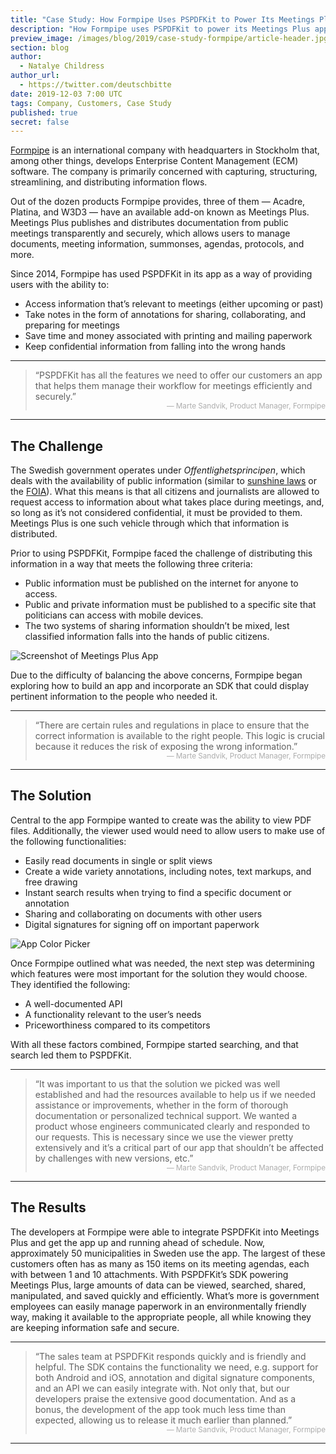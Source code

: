 ```yaml
---
title: "Case Study: How Formpipe Uses PSPDFKit to Power Its Meetings Plus App"
description: "How Formpipe uses PSPDFKit to power its Meetings Plus app"
preview_image: /images/blog/2019/case-study-formpipe/article-header.jpg
section: blog
author:
  - Natalye Childress
author_url:
  - https://twitter.com/deutschbitte
date: 2019-12-03 7:00 UTC
tags: Company, Customers, Case Study
published: true
secret: false
---
```


[Formpipe][] is an international company with headquarters in Stockholm that, among other things, develops Enterprise Content Management (ECM) software. The company is primarily concerned with capturing, structuring, streamlining, and distributing information flows.

Out of the dozen products Formpipe provides, three of them — Acadre, Platina, and W3D3 — have an available add-on known as Meetings Plus. Meetings Plus publishes and distributes documentation from public meetings transparently and securely, which allows users to manage documents, meeting information, summonses, agendas, protocols, and more.

Since 2014, Formpipe has used PSPDFKit in its app as a way of providing users with the ability to:

- Access information that’s relevant to meetings (either upcoming or past)
- Take notes in the form of annotations for sharing, collaborating, and preparing for meetings
- Save time and money associated with printing and mailing paperwork
- Keep confidential information from falling into the wrong hands

---

> “PSPDFKit has all the features we need to offer our customers an app that helps them manage their workflow for meetings efficiently and securely.”<br><small style="display:block;text-align:right;opacity:0.5;">— Marte Sandvik, Product Manager, Formpipe
> </small>

---

## The Challenge

The Swedish government operates under _Offentlighetsprincipen_, which deals with the availability of public information (similar to [sunshine laws][] or the [FOIA][]). What this means is that all citizens and journalists are allowed to request access to information about what takes place during meetings, and, so long as it’s not considered confidential, it must be provided to them. Meetings Plus is one such vehicle through which that information is distributed.

Prior to using PSPDFKit, Formpipe faced the challenge of distributing this information in a way that meets the following three criteria:

- Public information must be published on the internet for anyone to access.
- Public and private information must be published to a specific site that politicians can access with mobile devices.
- The two systems of sharing information shouldn’t be mixed, lest classified information falls into the hands of public citizens.

![Screenshot of Meetings Plus App](/images/blog/2019/case-study-formpipe/meetings-plus-app.png)

Due to the difficulty of balancing the above concerns, Formpipe began exploring how to build an app and incorporate an SDK that could display pertinent information to the people who needed it.

---

> “There are certain rules and regulations in place to ensure that the correct information is available to the right people. This logic is crucial because it reduces the risk of exposing the wrong information.”<br><small style="display:block;text-align:right;opacity:0.5;">— Marte Sandvik, Product Manager, Formpipe</small>

---

## The Solution

Central to the app Formpipe wanted to create was the ability to view PDF files. Additionally, the viewer used would need to allow users to make use of the following functionalities:

- Easily read documents in single or split views
- Create a wide variety annotations, including notes, text markups, and free drawing
- Instant search results when trying to find a specific document or annotation
- Sharing and collaborating on documents with other users
- Digital signatures for signing off on important paperwork

![App Color Picker](/images/blog/2019/case-study-formpipe/meetings-plus-colors.png)

Once Formpipe outlined what was needed, the next step was determining which features were most important for the solution they would choose. They identified the following:

- A well-documented API
- A functionality relevant to the user’s needs
- Priceworthiness compared to its competitors

With all these factors combined, Formpipe started searching, and that search led them to PSPDFKit.

---

> “It was important to us that the solution we picked was well established and had the resources available to help us if we needed assistance or improvements, whether in the form of thorough documentation or personalized technical support. We wanted a product whose engineers communicated clearly and responded to our requests. This is necessary since we use the viewer pretty extensively and it’s a critical part of our app that shouldn’t be affected by challenges with new versions, etc.”<br><small style="display:block;text-align:right;opacity:0.5;">— Marte Sandvik, Product Manager, Formpipe</small>

---

## The Results

The developers at Formpipe were able to integrate PSPDFKit into Meetings Plus and get the app up and running ahead of schedule. Now, approximately 50 municipalities in Sweden use the app. The largest of these customers often has as many as 150 items on its meeting agendas, each with between 1 and 10 attachments. With PSPDFKit’s SDK powering Meetings Plus, large amounts of data can be viewed, searched, shared, manipulated, and saved quickly and efficiently. What’s more is government employees can easily manage paperwork in an environmentally friendly way, making it available to the appropriate people, all while knowing they are keeping information safe and secure.

---

> “The sales team at PSPDFKit responds quickly and is friendly and helpful. The SDK contains the functionality we need, e.g. support for both Android and iOS, annotation and digital signature components, and an API we can easily integrate with. Not only that, but our developers praise the extensive good documentation. And as a bonus, the development of the app took much less time than expected, allowing us to release it much earlier than planned.”<br><small style="display:block;text-align:right;opacity:0.5;">— Marte Sandvik, Product Manager, Formpipe</small>

---

[formpipe]: https://www.formpipe.com/
[sunshine laws]: https://www.investopedia.com/terms/s/sunshinelaws.asp
[foia]: https://www.foia.gov/
